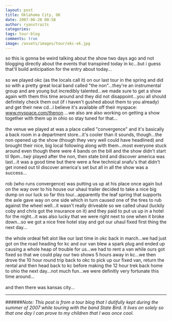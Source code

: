 ```yaml
---
layout: post
title: Oklahoma City, OK
date: 2007-06-28 00:58
author: ryanstraits
categories: 
tags: tour-blog
comments: true
image: /assets/images/tour/okc-ok.jpg
---
```


<!-- break -->

so this is gonna be weird talking about the show two days ago and not blogging directly about the events that transpired today in kc...but i guess that'll build anticipation for the entry about today...<br /><br />so we played okc (as the locals call it) on our last tour in the spring and did so with a pretty great local band called "the non"...they're an instrumental group and are young but incredibly talented...we made sure to get a show again with them this time around and they did not disappoint...you all should definitely check them out (if i haven't gushed about them to you already) and get their new cd...i believe it's available off their myspace: <a href="http://www.myspace.com/thenon">www.myspace.com/thenon</a> ...we also are also working on getting a show together with them up in ohio so stay tuned for that...<br /><br />the venue we played at was a place called "convergence" and it's basically a back room in a department store...it's cooler than it sounds, though...the non opened up the show (though they very well could have headlined) and brought their nice, big local following along with them...most everyone stuck around even though there were 4 bands on the bill and the show didn't start til 9pm...twjr played after the non, then state bird and discover america was last...it was a good time but there were a few technical snafu's that didn't get ironed out til discover america's set but all in all the show was a success...<br /><br />rob (who runs convergence) was putting us up at his place once again but on the way over to his house our uhaul trailer decided to take a nice big dump on our luck so far this tour...apparently the leaf spring that supports the axle gave way on one side which in turn caused one of the tires to rub against the wheel well...it wasn't really driveable so we called uhaul (luckily coby and chris got the insurance on it) and they paid to put us up in a hotel for the night...it was also lucky that we were right next to one when it broke down...so we got a nice free hotel stay and got our uhaul fixed first thing the next day...<br /><br />the whole ordeal felt alot like our last time in okc back in march...we had just got on the road heading for kc and our van blew a spark plug and ended up causing a whole heap of trouble for us...we had to rent a van while ours got fixed so that we could play our two shows 5 hours away in kc...we then drove the 10 hour round trip back to okc to pick up our fixed van, return the rental and then head back to kc before making the 12 hour trek back home to ohio the next day...not much fun...we were definitly very fortunate this time around...<br /><br />and then there was kansas city...

---

######*Note: This post is from a tour blog that I dutifully kept during the summer of 2007 while touring with the band State Bird. It lives on solely so that one day I can prove to my children that I was once cool.*
